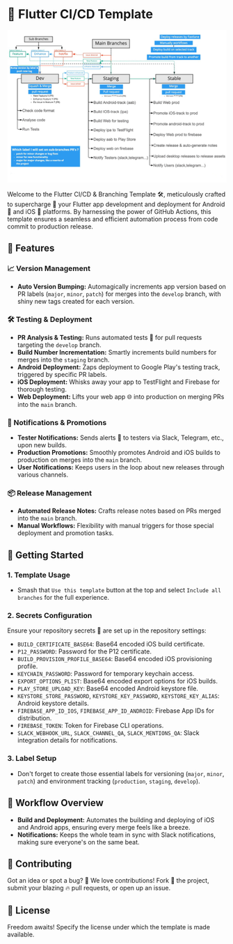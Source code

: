 # 🚀 Flutter CI/CD Template

![Flutter CI/CD Workflow](assets/git_workflow.jpg)

Welcome to the Flutter CI/CD & Branching Template 🛠️, meticulously crafted to supercharge 🌟 your Flutter app development and deployment for Android 📱 and iOS 🍏 platforms. By harnessing the power of GitHub Actions, this template ensures a seamless and efficient automation process from code commit to production release.

## 🌈 Features

### 📈 Version Management
- **Auto Version Bumping:** Automagically increments app version based on PR labels (`major`, `minor`, `patch`) for merges into the `develop` branch, with shiny new tags created for each version.

### 🛠️ Testing & Deployment
- **PR Analysis & Testing:** Runs automated tests 🧪 for pull requests targeting the `develop` branch.
- **Build Number Incrementation:** Smartly increments build numbers for merges into the `staging` branch.
- **Android Deployment:** Zaps deployment to Google Play's testing track, triggered by specific PR labels.
- **iOS Deployment:** Whisks away your app to TestFlight and Firebase for thorough testing.
- **Web Deployment:** Lifts your web app 🌐 into production on merging PRs into the `main` branch.

### 📢 Notifications & Promotions
- **Tester Notifications:** Sends alerts 🚨 to testers via Slack, Telegram, etc., upon new builds.
- **Production Promotions:** Smoothly promotes Android and iOS builds to production on merges into the `main` branch.
- **User Notifications:** Keeps users in the loop about new releases through various channels.

### 📦 Release Management
- **Automated Release Notes:** Crafts release notes based on PRs merged into the `main` branch.
- **Manual Workflows:** Flexibility with manual triggers for those special deployment and promotion tasks.

## 🚀 Getting Started

### 1. Template Usage
   - Smash that `Use this template` button at the top and select `Include all branches` for the full experience.

### 2. Secrets Configuration
   Ensure your repository secrets 🤫 are set up in the repository settings:
   - `BUILD_CERTIFICATE_BASE64`: Base64 encoded iOS build certificate.
   - `P12_PASSWORD`: Password for the P12 certificate.
   - `BUILD_PROVISION_PROFILE_BASE64`: Base64 encoded iOS provisioning profile.
   - `KEYCHAIN_PASSWORD`: Password for temporary keychain access.
   - `EXPORT_OPTIONS_PLIST`: Base64 encoded export options for iOS builds.
   - `PLAY_STORE_UPLOAD_KEY`: Base64 encoded Android keystore file.
   - `KEYSTORE_STORE_PASSWORD`, `KEYSTORE_KEY_PASSWORD`, `KEYSTORE_KEY_ALIAS`: Android keystore details.
   - `FIREBASE_APP_ID_IOS`, `FIREBASE_APP_ID_ANDROID`: Firebase App IDs for distribution.
   - `FIREBASE_TOKEN`: Token for Firebase CLI operations.
   - `SLACK_WEBHOOK_URL`, `SLACK_CHANNEL_QA`, `SLACK_MENTIONS_QA`: Slack integration details for notifications.

### 3. Label Setup
   - Don't forget to create those essential labels for versioning (`major`, `minor`, `patch`) and environment tracking (`production`, `staging`, `develop`).

## 🧭 Workflow Overview

- **Build and Deployment:** Automates the building and deploying of iOS and Android apps, ensuring every merge feels like a breeze.
- **Notifications:** Keeps the whole team in sync with Slack notifications, making sure everyone's on the same beat.

## 🤝 Contributing

Got an idea or spot a bug? 🐛 We love contributions! Fork 🍴 the project, submit your blazing 🔥 pull requests, or open up an issue.

## 📜 License

Freedom awaits! Specify the license under which the template is made available.